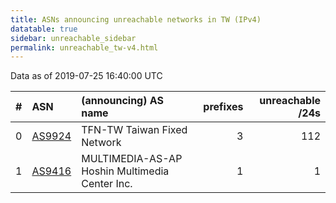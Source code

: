 ```yaml
---
title: ASNs announcing unreachable networks in TW (IPv4)
datatable: true
sidebar: unreachable_sidebar
permalink: unreachable_tw-v4.html
---
```


Data as of 2019-07-25 16:40:00 UTC


<div class="datatable-begin"></div>

|   # | ASN                                  | (announcing) AS name                           |   prefixes |   unreachable /24s |
|----:|:-------------------------------------|:-----------------------------------------------|-----------:|-------------------:|
|   0 | [AS9924](unreachable_AS9924-v4.html) | TFN-TW Taiwan Fixed Network                    |          3 |                112 |
|   1 | [AS9416](unreachable_AS9416-v4.html) | MULTIMEDIA-AS-AP Hoshin Multimedia Center Inc. |          1 |                  1 |

<div class="datatable-end"></div>